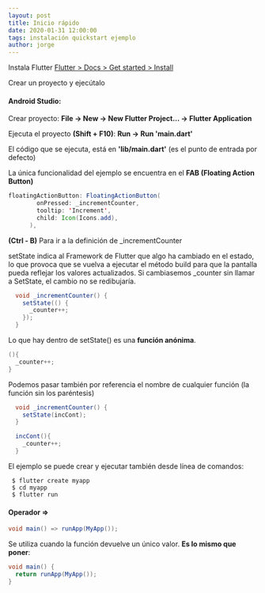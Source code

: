 ```yaml
---
layout: post
title: Inicio rápido
date: 2020-01-31 12:00:00
tags: instalación quickstart ejemplo
author: jorge
---
```

Instala Flutter <a href="https://flutter.dev/docs/get-started/install" target="_blank">Flutter &gt; Docs &gt; Get started &gt; Install</a>

Crear un proyecto y ejecútalo

#### Android Studio:
Crear proyecto:
**File -&gt; New -&gt; New Flutter Project... -> Flutter Application**


<amp-img src="{{ site.baseurl }}assets/images/play.png" width="56" height="23" layout="fixed" alt="" class="mb3"></amp-img>Ejecuta el proyecto **(Shift + F10)**:
**Run -&gt; Run 'main.dart'**  

El código que se ejecuta, está en **'lib/main.dart'** (es el punto de entrada por defecto)

La única funcionalidad del ejemplo se encuentra en el **FAB (Floating Action Button)**
```java
floatingActionButton: FloatingActionButton(
        onPressed: _incrementCounter,
        tooltip: 'Increment',
        child: Icon(Icons.add),
      ), 
```

**(Ctrl - B)** Para ir a la definición de _incrementCounter

setState indica al Framework de Flutter que algo ha cambiado en el estado, lo que provoca que se vuelva a ejecutar el método build para que la pantalla pueda reflejar los valores actualizados. Si cambiasemos _counter sin llamar a SetState, el cambio no se redibujaría.

```java
  void _incrementCounter() {
    setState(() {
      _counter++;
    });
  }
```

Lo que hay dentro de setState() es una **función anónima**.
```java
(){
  _counter++;
}
```

Podemos pasar también por referencia el nombre de cualquier función (la función sin los paréntesis)
```java
  void _incrementCounter() {
    setState(incCont);
  }

  incCont(){
    _counter++;
  }
```



El ejemplo se puede crear y ejecutar también desde línea de comandos:
```shell
 $ flutter create myapp
 $ cd myapp
 $ flutter run
```

#### Operador **=>**

```java
void main() => runApp(MyApp());
```
Se utiliza cuando la función devuelve un único valor. **Es lo mismo que poner**:
```java
void main() {
  return runApp(MyApp());
}
```


<!--hr />

### Image With Heading
<figure class="ampstart-image-with-heading  m0 relative mb4">
<amp-img src="{{ site.baseurl }}assets/images/shiva.jpg" width="656" height="400" layout="responsive" alt="" class="mb3"></amp-img>
<figcaption class="absolute right-0 bottom-0 left-0">
<header class="ampstart-image-heading px2 py2 line-height-4"><h1>Shiva</h1></header>
</figcaption>
</figure>

<hr/>

### Image With Caption
<figure class="ampstart-image-with-caption m0 relative mb4">
<amp-img src="{{ site.baseurl }}assets/images/shiva.jpg" width="656" height="400" layout="responsive" alt="" class="mb3"></amp-img>
<figcaption class="h5 mt1 px3">Duis nec dolor et quam vulputate sagittis. Nam arcu ex, suscipit nec cursus a, volutpat sit amet felis.
<span class="ampstart-image-credit block bold">
Taken by
<a href="#" role="author">Parvati</a>
</span>
</figcaption>
</figure>

<hr/>

### Video

Ut enim ad minim veniam, quis nostrud exercitation ullamco laboris nisi ut aliquip ex ea commodo consequat.

<amp-youtube width="480"
  height="270"
  layout="responsive"
  data-videoid="lBTCB7yLs8Y">
</amp-youtube>

<hr />

### Audio

Ut enim ad minim veniam, quis nostrud exercitation ullamco laboris nisi ut aliquip ex ea commodo consequat.

<amp-audio width="auto"
  height="50"
  src="https://ia801402.us.archive.org/16/items/EDIS-SRP-0197-06/EDIS-SRP-0197-06.mp3">
  <div fallback>
    <p>Your browser doesn’t support HTML5 audio</p>
  </div>
</amp-audio-->
